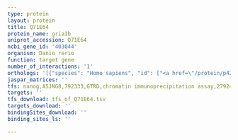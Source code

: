 ```yaml
---
type: protein
layout: protein
title: Q71E64
protein_name: gria1b
uniprot_accession: Q71E64
ncbi_gene_id: '403044'
organism: Danio rerio
function: target gene
number_of_interactions: '1'
orthologs: '[{"species": "Homo sapiens", "id": ["<a href=\"/protein/p42261\">P42261</a>"]}, {"species": "Mus musculus", "id": ["Q7TNB5"]}, {"species": "Rattus norvegicus", "id": ["A0A0G2K798"]}, {"species": "Drosophila melanogaster", "id": ["<a href=\"/protein/q03445\">Q03445</a>", "<a href=\"/protein/q9vsv5\">Q9VSV5</a>"]}]'
jaspar_matrices: ''
tfs: nanog,A5JNG8,792333,GTRD,chromatin immunoprecipitation assay,27924024%5Buid%5D,No
targets: ''
tfs_download: tfs_of_Q71E64.tsv
targets_download: ''
bindingSites_download: ''
binding_sites_ls: ''

---
```

